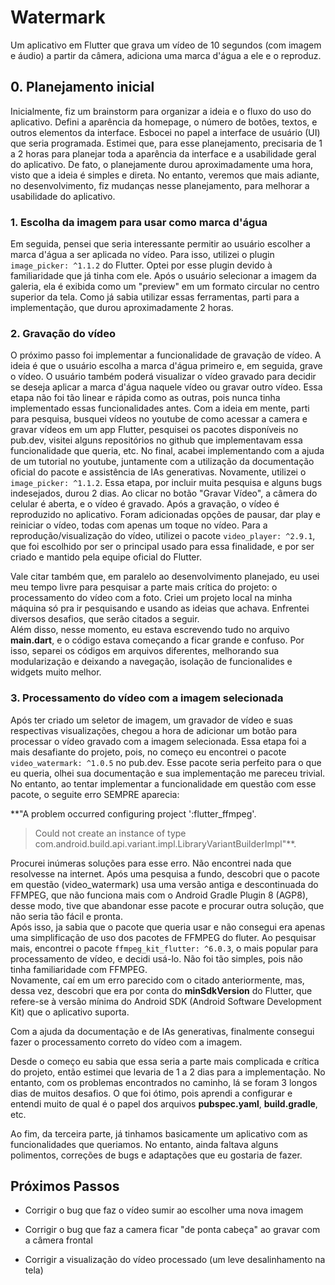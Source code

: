 # Watermark
Um aplicativo em Flutter que grava um vídeo de 10 segundos (com imagem e áudio) a partir da câmera, adiciona uma marca d'água a ele e o reproduz.

## 0. Planejamento inicial
Inicialmente, fiz um brainstorm para organizar a ideia e o fluxo do uso do aplicativo. Defini a aparência da homepage, o número de botões, textos, e outros elementos da interface. Esbocei no papel a interface de usuário (UI) que seria programada. Estimei que, para esse planejamento, precisaria de 1 a 2 horas para planejar toda a aparência da interface e a usabilidade geral do aplicativo. De fato, o planejamente durou aproximadamente uma hora, visto que a ideia é simples e direta. No entanto, veremos que mais adiante, no desenvolvimento, fiz mudanças nesse planejamento, para melhorar a usabilidade do aplicativo. 

### 1. Escolha da imagem para usar como marca d'água
Em seguida, pensei que seria interessante permitir ao usuário escolher a marca d'água a ser aplicada no vídeo. Para isso, utilizei o plugin `image_picker: ^1.1.2` do Flutter. Optei por esse plugin devido à familiaridade que já tinha com ele. Após o usuário selecionar a imagem da galeria, ela é exibida como um "preview" em um formato circular no centro superior da tela. Como já sabia utilizar essas ferramentas, parti para a implementação, que durou aproximadamente 2 horas.

### 2. Gravação do vídeo
O próximo passo foi implementar a funcionalidade de gravação de vídeo. A ideia é que o usuário escolha a marca d'água primeiro e, em seguida, grave o vídeo. O usuário também poderá visualizar o vídeo gravado para decidir se deseja aplicar a marca d'água naquele vídeo ou gravar outro vídeo. Essa etapa não foi tão linear e rápida como as outras, pois nunca tinha implementado essas funcionalidades antes. Com a ideia em mente, parti para pesquisa, busquei vídeos no youtube de como acessar a camera e gravar vídeos em um app Flutter, pesquisei os pacotes disponíveis no pub.dev, visitei alguns repositórios no github que implementavam essa funcionalidade que queria, etc. No final, acabei implementando com a ajuda de um tutorial no youtube, juntamente com a utilização da documentação oficial do pacote e assistência de IAs generativas. Novamente, utilizei o `image_picker: ^1.1.2`. Essa etapa, por incluir muita pesquisa e alguns bugs indesejados, durou 2 dias. Ao clicar no botão "Gravar Vídeo", a câmera do celular é aberta, e o vídeo é gravado. Após a gravação, o vídeo é reproduzido no aplicativo. Foram adicionadas opções de pausar, dar play e reiniciar o vídeo, todas com apenas um toque no vídeo. Para a reprodução/visualização do vídeo, utilizei o pacote `video_player: ^2.9.1`, que foi escolhido por ser o principal usado para essa finalidade, e por ser criado e mantido pela equipe oficial do Flutter.   

Vale citar também que, em paralelo ao desenvolvimento planejado, eu usei meu tempo livre para pesquisar a parte mais crítica do projeto: o processamento do vídeo com a foto. Criei um projeto local na minha máquina só pra ir pesquisando e usando as ideias que achava. Enfrentei diversos desafios, que serão citados a seguir.  
Além disso, nesse momento, eu estava escrevendo tudo no arquivo **main.dart**, e o código estava começando a ficar grande e confuso. Por isso, separei os códigos em arquivos diferentes, melhorando sua modularização e deixando a navegação, isolação de funcionalides e widgets muito melhor.  

### 3. Processamento do vídeo com a imagem selecionada
Após ter criado um seletor de imagem, um gravador de vídeo e suas respectivas visualizações, chegou a hora de adicionar um botão para processar o vídeo gravado com a imagem selecionada. Essa etapa foi a mais desafiante do projeto, pois, no começo eu encontrei o pacote `video_watermark: ^1.0.5` no pub.dev. Esse pacote seria perfeito para o que eu queria, olhei sua documentação e sua implementação me pareceu trivial. No entanto, ao tentar implementar a funcionalidade em questão com esse pacote, o seguite erro SEMPRE aparecia:  

**"A problem occurred configuring project ':flutter_ffmpeg'.
> Could not create an instance of type com.android.build.api.variant.impl.LibraryVariantBuilderImpl"**.

Procurei inúmeras soluções para esse erro. Não encontrei nada que resolvesse na internet. Após uma pesquisa a fundo, descobri que o pacote em questão (video_watermark) usa uma versão antiga e descontinuada do FFMPEG, que não funciona mais com o Android Gradle Plugin 8 (AGP8), desse modo, tive que abandonar esse pacote e procurar outra solução, que não seria tão fácil e pronta.  
Após isso, ja sabia que o pacote que queria usar e não consegui era apenas uma simplificação de uso dos pacotes de FFMPEG do fluter. Ao pesquisar mais, encontrei o pacote `ffmpeg_kit_flutter: ^6.0.3`, o mais popular para processamento de vídeo, e decidi usá-lo. Não foi tão simples, pois não tinha familiaridade com FFMPEG.  
Novamente, caí em um erro parecido com o citado anteriormente, mas, dessa vez, descobri que era por conta do **minSdkVersion** do Flutter, que refere-se à versão mínima do Android SDK (Android Software Development Kit) que o aplicativo suporta.  

Com a ajuda da documentação e de IAs generativas, finalmente consegui fazer o processamento correto do vídeo com a imagem.   

Desde o começo eu sabia que essa seria a parte mais complicada e crítica do projeto, então estimei que levaria de 1 a 2 dias para a implementação. No entanto, com os problemas encontrados no caminho, lá se foram 3 longos dias de muitos desafios. O que foi ótimo, pois aprendi a configurar e entendi muito de qual é o papel dos arquivos **pubspec.yaml**, **build.gradle**, etc.  

Ao fim, da terceira parte, já tinhamos basicamente um aplicativo com as funcionalidades que queriamos. No entanto, ainda faltava alguns polimentos, correções de bugs e adaptações que eu gostaria de fazer.

## Próximos Passos
- Corrigir o bug que faz o vídeo sumir ao escolher uma nova imagem

- Corrigir o bug que faz a camera ficar "de ponta cabeça" ao gravar com a câmera frontal

- Corrigir a visualização do vídeo processado (um leve desalinhamento na tela)
